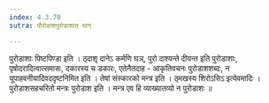 ```yaml
---
index: 4.3.70
sutra: पौरोडाशपुरोडाशात् ष्ठन्

---
```

 पुरोडाशाः पिष्टपिण्डा इति । ठ्दाशृ दानेऽ कर्मणि घञ्, पुरो दाश्यन्ते दीयन्त इति पुरोडाशाः, पृषोदरादित्वात्समासः, दकारस्य च डकारः, एतेनैतदाह - आकृतिवचनः पुरोडाशशब्दः, न यूपाहवनीयादिवददृष्टनिमित इति । तेषां संस्कारको मन्त्र इति । ठ्मखस्य शिरोऽसिऽ इत्येवमादिः । पुरोडाशसहचरितो मन्त्रः पुरोडाश इति । मन्त्र एव हि व्याख्यातव्यो न पुरोडाशः ॥